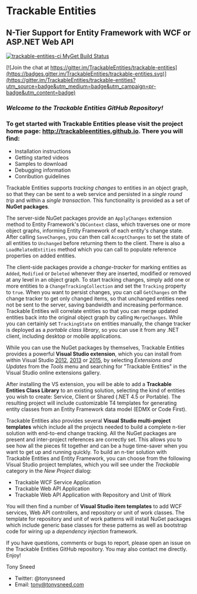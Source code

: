 # **Trackable Entities**
## N-Tier Support for Entity Framework with WCF or ASP.NET Web API

[![trackable-entities-ci MyGet Build Status](https://www.myget.org/BuildSource/Badge/trackable-entities-ci?identifier=3e829f78-43c0-48e7-804b-a1381797fbc3)](https://www.myget.org/F/trackable-entities-ci)

[![Join the chat at https://gitter.im/TrackableEntities/trackable-entities](https://badges.gitter.im/TrackableEntities/trackable-entities.svg)](https://gitter.im/TrackableEntities/trackable-entities?utm_source=badge&utm_medium=badge&utm_campaign=pr-badge&utm_content=badge)

### *Welcome to the Trackable Entities GitHub Repository!*

### To get started with Trackable Entities please visit the project home page: http://trackableentities.github.io. There you will find:
- Installation instructions
- Getting started videos
- Samples to download
- Debugging information
- Conribution guidelines

Trackable Entities supports *tracking changes* to entities in an object graph, so that they can be sent to a web service and persisted in a *single round trip* and within a *single transaction*.  This functionality is provided as a set of **NuGet packages**.

The server-side NuGet packages provide an `ApplyChanges` extension method to Entity Framework's `DbContext` class, which traverses one or more object graphs, informing Entity Framework of each entity's change state.  After calling `SaveChanges`, you can then call `AcceptChanges` to set the state of all entities to `Unchanged` before returning them to the client.  There is also a `LoadRelatedEntities` method which you can call to populate reference properties on added entities.

The client-side packages provide a *change-tracker* for marking entities as `Added`, `Modified` or `Deleted` whenever they are inserted, modified or removed at any level in an object graph.  To start tracking changes, simply add one or more entities to a `ChangeTrackingCollection` and set the `Tracking` property to `true`.  When you want to persist changes, you can call `GetChanges` on the change tracker to get only changed items, so that unchanged entities need not be sent to the server, saving bandwidth and increasing performance.  Trackable Entities will correlate entities so that you can merge updated entities back into the original object graph by calling `MergeChanges`.  While you can certainly set `TrackingState` on entities manually, the change tracker is deployed as a *portable class library*, so you can use it from any .NET client, including desktop or mobile applications.

While you can use the NuGet packages by themselves, Trackable Entities provides a powerful **Visual Studio extension**, which you can install from within Visual Studio [2012](https://visualstudiogallery.msdn.microsoft.com/e6754f27-894d-45c4-833c-57aaa3288a31), [2013](http://visualstudiogallery.msdn.microsoft.com/74e6d323-c827-48be-90da-703a9fa8f530) or [2015](https://visualstudiogallery.msdn.microsoft.com/1815bc2c-e2ee-4df7-866f-fb8c45987515), by selecting *Extensions and Updates* from the *Tools* menu and searching for "Trackable Entities" in the Visual Studio online extensions gallery.

After installing the VS extension, you will be able to add a **Trackable Entities Class Library** to an existing solution, selecting the kind of entities you wish to create: Service, Client or Shared (.NET 4.5 or Portable). The resulting project will include customizable T4 templates for generating entity classes from an Entity Framework data model (EDMX or Code First).

Trackable Entities also provides several **Visual Studio multi-project templates** which include all the projects needed to build a complete n-tier solution with end-to-end change tracking.  All the NuGet packages are present and inter-project references are correctly set.  This allows you to see how all the pieces fit together and can be a huge time-saver when you want to get up and running quickly. To build an n-tier solution with Trackable Entities and Entity Framework, you can choose from the following Visual Studio project templates, which you will see under the *Trackable* category in the *New Project* dialog:

- Trackable WCF Service Application
- Trackable Web API Application
- Trackable Web API Application with Repository and Unit of Work

You will then find a number of **Visual Studio item templates** to add WCF services, Web API controllers, and repository or unit of work classes.  The template for repository and unit of work patterns will install NuGet packages which include generic base classes for these patterns as well as bootstrap code for wiring up a *dependency injection* framework.

If you have questions, comments or bugs to report, please open an issue on the Trackable Entities GitHub repository.  You may also contact me directly.  Enjoy!

Tony Sneed
- Twitter: @tonysneed
- Email: tony@tonysneed.com
